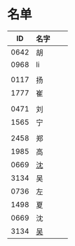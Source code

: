 
# 名单

|  ID    |  名字    |      |      |
| ---- | ---- | ---- | ---- |
| 0642 |  胡  |      |      |
| 0968 |     li |      |      |
|      |      |      |      |
| 0117 | 扬   |      |      |
| 1777 | 崔   |      |      |
|  |      |      |      |
| 0471     | 刘     |      |      |
| 1565     | 宁     |      |      |
|      |      |      |
|2458  |  郑  |      |      |
|1985  |高    |   |
|0669  |[沈](0669沈.md)    |   |
|3134  |吴    |   |
|0736  |左    |
|1498 |夏|   |   |
|0669  |沈    |   |
|3134  |[吴](WW1/3134简介.md)    |   |

